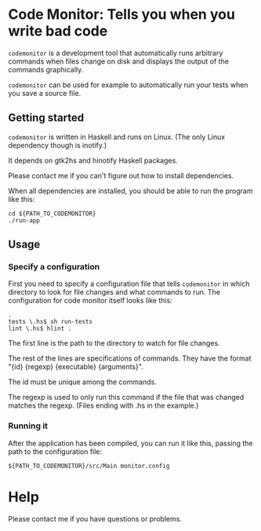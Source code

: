 # Code Monitor: Tells you when you write bad code

`codemonitor` is a development tool that automatically runs arbitrary commands
when files change on disk and displays the output of the commands graphically.

`codemonitor` can be used for example to automatically run your tests when you
save a source file.

## Getting started

`codemonitor` is written in Haskell and runs on Linux. (The only Linux
dependency though is inotify.)

It depends on gtk2hs and hinotify Haskell packages.

Please contact me if you can't figure out how to install dependencies.

When all dependencies are installed, you should be able to run the program like
this:

    cd ${PATH_TO_CODEMONITOR}
    ./run-app

## Usage

### Specify a configuration

First you need to specify a configuration file that tells `codemonitor` in
which directory to look for file changes and what commands to run. The
configuration for code monitor itself looks like this:

    .
    tests \.hs$ sh run-tests
    lint \.hs$ hlint .

The first line is the path to the directory to watch for file changes.

The rest of the lines are specifications of commands. They have the format
"{id} {regexp} {executable} {arguments}".

The id must be unique among the commands.

The regexp is used to only run this command if the file that was changed
matches the regexp. (Files ending with .hs in the example.)

### Running it

After the application has been compiled, you can run it like this, passing the
path to the configuration file:

    ${PATH_TO_CODEMONITOR}/src/Main monitor.config

# Help

Please contact me if you have questions or problems.
